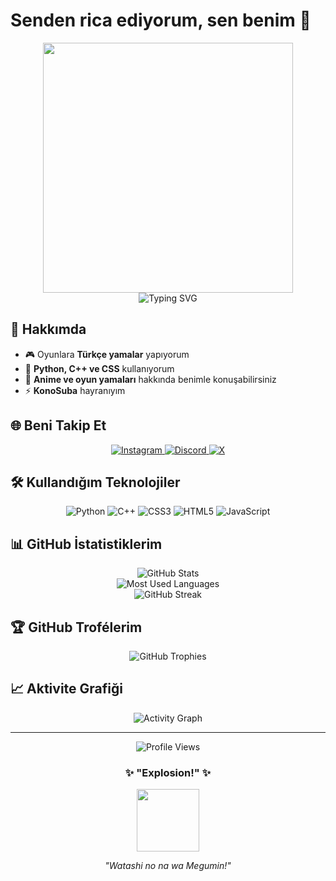 # Senden rica ediyorum, sen benim 👋

<div align="center">
  <img src="https://github.com/user-attachments/assets/aa8dcfcd-4a93-4073-a9ed-b7e9b0d4e585" width="400"/>
</div>

<div align="center">
  <img src="https://readme-typing-svg.demolab.com?font=Fira+Code&size=28&duration=3000&pause=1000&color=F70045&center=true&vCenter=true&width=600&lines=Water+is+beautiful;Rem+is+water;Therefore%2C+Rem+is+beautiful" alt="Typing SVG" />
</div>

## 🌟 Hakkımda

- 🎮 Oyunlara **Türkçe yamalar** yapıyorum
- 🔧 **Python, C++ ve CSS** kullanıyorum  
- 💬 **Anime ve oyun yamaları** hakkında benimle konuşabilirsiniz
- ⚡ **KonoSuba** hayranıyım

## 🌐 Beni Takip Et

<div align="center">
  <a href="https://instagram.com/ensraklcl">
    <img src="https://img.shields.io/badge/Instagram-E4405F?style=for-the-badge&logo=instagram&logoColor=white" alt="Instagram"/>
  </a>
  <a href="https://discord.com/users/xfexklcl">
    <img src="https://img.shields.io/badge/Discord-7289DA?style=for-the-badge&logo=discord&logoColor=white" alt="Discord"/>
  </a>
  <a href="https://x.com/xfexklcl">
    <img src="https://img.shields.io/badge/X-1DA1F2?style=for-the-badge&logo=x&logoColor=white" alt="X"/>
  </a>
</div>

## 🛠️ Kullandığım Teknolojiler

<div align="center">
  <img src="https://img.shields.io/badge/Python-3776AB?style=for-the-badge&logo=python&logoColor=white" alt="Python"/>
  <img src="https://img.shields.io/badge/C++-00599C?style=for-the-badge&logo=c%2B%2B&logoColor=white" alt="C++"/>
  <img src="https://img.shields.io/badge/CSS3-1572B6?style=for-the-badge&logo=css3&logoColor=white" alt="CSS3"/>
  <img src="https://img.shields.io/badge/HTML5-E34F26?style=for-the-badge&logo=html5&logoColor=white" alt="HTML5"/>
  <img src="https://img.shields.io/badge/JavaScript-F7DF1E?style=for-the-badge&logo=javascript&logoColor=black" alt="JavaScript"/>
</div>

## 📊 GitHub İstatistiklerim

<div align="center">
  <img src="https://github-readme-stats.vercel.app/api?username=XFEXKLCL&show_icons=true&theme=radical&hide_border=true&bg_color=0D1117" alt="GitHub Stats"/>
</div>

<div align="center">
  <img src="https://github-readme-stats.vercel.app/api/top-langs/?username=XFEXKLCL&layout=compact&theme=radical&hide_border=true&bg_color=0D1117" alt="Most Used Languages"/>
</div>

<div align="center">
  <img src="https://github-readme-streak-stats.herokuapp.com/?user=XFEXKLCL&theme=radical&hide_border=true&background=0D1117" alt="GitHub Streak"/>
</div>

## 🏆 GitHub Trofélerim

<div align="center">
  <img src="https://github-profile-trophy.vercel.app/?username=XFEXKLCL&theme=radical&no-frame=true&no-bg=true&margin-w=4" alt="GitHub Trophies"/>
</div>

## 📈 Aktivite Grafiği

<div align="center">
  <img src="https://github-readme-activity-graph.vercel.app/graph?username=XFEXKLCL&bg_color=0D1117&color=FF6B6B&line=FF6B6B&point=FFFFFF&area=true&hide_border=true" alt="Activity Graph"/>
</div>

---

<div align="center">
  <img src="https://komarev.com/ghpvc/?username=XFEXKLCL&color=blueviolet&style=for-the-badge&label=Profil+Görüntüleme" alt="Profile Views"/>
</div>

<div align="center">
  
### ✨ "Explosion!" ✨

<img src="https://media.giphy.com/media/BzyTuYCmvSORqs1ABM/giphy.gif" width="100"/>

*"Watashi no na wa Megumin!"*

</div>
